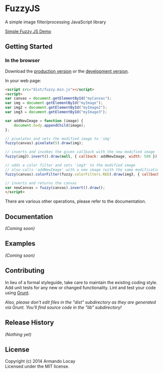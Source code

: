 # FuzzyJS

A simple image filter/processing JavaScript library

[Simple Fuzzy JS Demo](http://fuzzyjs.webuda.com/)

## Getting Started
### In the browser
Download the [production version][min] or the [development version][max].

[min]: https://raw.github.com/alocay/FuzzyJS/master/dist/fuzzy.min.js
[max]: https://raw.github.com/alocay/FuzzyJS/master/dist/fuzzy.js

In your web page:

```html
<script src="dist/fuzzy.min.js"></script>
<script>
var canvas = document.getElementById("myCanvas");
var img = document.getElementById("myImage");
var img2 = document.getElementById("myImage2");
var img3 = document.getElementById("myImage3");

var addNewImage = function (image) {
	document.body.appendChild(image);
};

// pixelates and sets the modified image to 'img'
fuzzy(canvas).pixelate(5).draw(img); 

// inverts and invokes the given callback with the new modified image
fuzzy(img2).invert().draw(null, { callback: addNewImage, width: 500 });

// adds a color filter and sets 'img3' to the modified image
// also calls 'addNewImage' with a new image (with the same modification) with a width of 500
fuzzy(canvas).colorFilter(fuzzy.colorFilters.RED).draw(img3, { callback: addNewImage, width: 500 });

// inverts and returns the canvas
var newCanvas = fuzzy(canvas).invert().draw(); 
</script>
```

There are various other operations, please refer to the documentation.

## Documentation
_(Coming soon)_

## Examples
_(Coming soon)_

## Contributing
In lieu of a formal styleguide, take care to maintain the existing coding style. Add unit tests for any new or changed functionality. Lint and test your code using [Grunt](http://gruntjs.com/).

_Also, please don't edit files in the "dist" subdirectory as they are generated via Grunt. You'll find source code in the "lib" subdirectory!_

## Release History
_(Nothing yet)_

## License
Copyright (c) 2014 Armando Locay  
Licensed under the MIT license.
